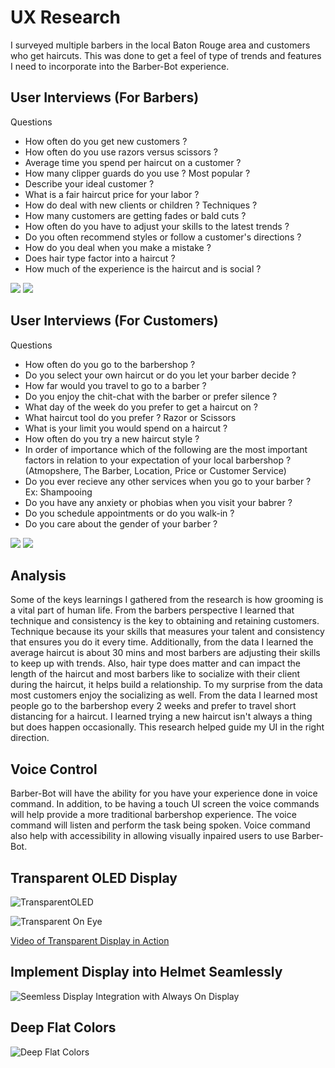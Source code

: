 # UX Research
I surveyed multiple barbers in the local Baton Rouge area and customers who get haircuts. This was done to get a feel of type of trends and features I need to incorporate into the Barber-Bot experience.

## User Interviews (For Barbers)
Questions 
- How often do you get new customers ?
- How often do you use razors versus scissors ?
- Average time you spend per haircut on a customer ?
- How many clipper guards do you use ? Most popular ?
- Describe your ideal customer ?
- What is a fair haircut price for your labor ?
- How do deal with new clients or children ? Techniques ?
- How many customers are getting fades or bald cuts ?
- How often do you have to adjust your skills to the latest trends ?
- Do you often recommend styles or follow a customer's directions ?
- How do you deal when you make a mistake ?
- Does hair type factor into a haircut ?
- How much of the experience is the haircut and is social ?

<img src="images/Slide2.png">
<img src="images/Slide3.png">

## User Interviews (For Customers)
Questions 
- How often do you go to the barbershop ?
- Do you select your own haircut or  do you let your barber decide ?
- How far would you travel to go to a barber ?
- Do you enjoy the chit-chat with the barber or prefer silence ?
- What day of the week do you prefer to get a haircut on ?
- What haircut tool do you prefer ? Razor or Scissors
- What is your limit you would spend on a haircut ?
- How often do you try a new haircut style ?
- In order of importance which of the following are the most important factors in relation to your expectation of your local barbershop ? (Atmopshere, The Barber, Location, Price or Customer Service)
- Do you ever recieve any other services when you go to your barber ? Ex: Shampooing
- Do you have any anxiety or phobias when you visit your babrer ?
- Do you schedule appointments or do you walk-in ?
- Do you care about the gender of your barber ?

<img src="images/slide4.png">
<img src="images/slide5.png">

## Analysis
Some of the keys learnings I gathered from the research is how grooming is a vital part of human life. From the barbers perspective I learned that technique and consistency is the key to obtaining and retaining customers. Technique because its your skills that measures your talent and consistency that ensures you do it every time. Additionally, from the data I learned the average haircut is about 30 mins and most barbers are adjusting their skills to keep up with trends. Also, hair type does matter and can impact the length of the haircut and most barbers like to socialize with their client during the haircut, it helps build a relationship. To my surprise from the data most customers enjoy the socializing as well. From the data I learned most people go to the barbershop every 2 weeks and prefer to travel short distancing for a haircut. I learned trying a new haircut isn't always a thing but does happen occasionally. This research helped guide my UI in the right direction. 

## Voice Control
Barber-Bot will have the ability for you have your experience done in voice command. In addition, to be having a touch UI screen the voice commands will help provide a more traditional barbershop experience. The voice command will listen and perform the task being spoken. Voice command also help with accessibility in allowing visually inpaired users to use Barber-Bot.

## Transparent OLED Display

![TransparentOLED](images/TransparentOLED.jpg)

![Transparent On Eye](images/TransparentOnEye.jpg)

[Video of Transparent Display in Action](https://www.youtube.com/watch?time_continue=111&v=_lT-YdomsIE&feature=emb_logo)

## Implement Display into Helmet Seamlessly
![Seemless Display Integration with Always On Display](images/Seamless.jpg)

## Deep Flat Colors
![Deep Flat Colors](images/DeepFlatColor.png)

